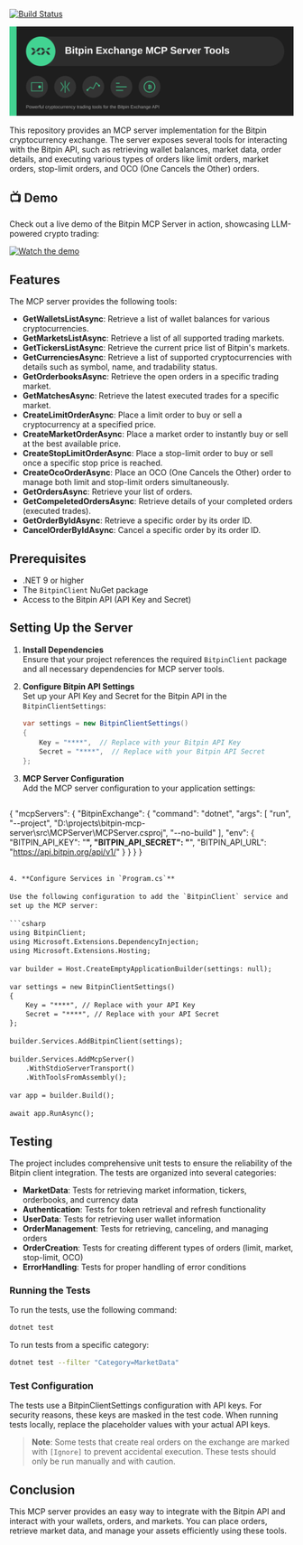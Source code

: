 [![Build Status](https://github.com/kamyab7/bitpin-mcp-server/actions/workflows/build.yml/badge.svg)](https://github.com/kamyab7/bitpin-mcp-server/actions/workflows/build.yml)

![Bitpin Exchange MCP Server Tools](bitpin-mcp-banner.svg)

This repository provides an MCP server implementation for the Bitpin cryptocurrency exchange. The server exposes several tools for interacting with the Bitpin API, such as retrieving wallet balances, market data, order details, and executing various types of orders like limit orders, market orders, stop-limit orders, and OCO (One Cancels the Other) orders.

## 📺 Demo

Check out a live demo of the Bitpin MCP Server in action, showcasing LLM-powered crypto trading:

[![Watch the demo](https://img.youtube.com/vi/km_kjTRsrf8/hqdefault.jpg)](https://youtu.be/km_kjTRsrf8)

## Features

The MCP server provides the following tools:

- **GetWalletsListAsync**: Retrieve a list of wallet balances for various cryptocurrencies.
- **GetMarketsListAsync**: Retrieve a list of all supported trading markets.
- **GetTickersListAsync**: Retrieve the current price list of Bitpin's markets.
- **GetCurrenciesAsync**: Retrieve a list of supported cryptocurrencies with details such as symbol, name, and tradability status.
- **GetOrderbooksAsync**: Retrieve the open orders in a specific trading market.
- **GetMatchesAsync**: Retrieve the latest executed trades for a specific market.
- **CreateLimitOrderAsync**: Place a limit order to buy or sell a cryptocurrency at a specified price.
- **CreateMarketOrderAsync**: Place a market order to instantly buy or sell at the best available price.
- **CreateStopLimitOrderAsync**: Place a stop-limit order to buy or sell once a specific stop price is reached.
- **CreateOcoOrderAsync**: Place an OCO (One Cancels the Other) order to manage both limit and stop-limit orders simultaneously.
- **GetOrdersAsync**: Retrieve your list of orders.
- **GetCompeletedOrdersAsync**: Retrieve details of your completed orders (executed trades).
- **GetOrderByIdAsync**: Retrieve a specific order by its order ID.
- **CancelOrderByIdAsync**: Cancel a specific order by its order ID.

## Prerequisites

- .NET 9 or higher
- The `BitpinClient` NuGet package
- Access to the Bitpin API (API Key and Secret)

## Setting Up the Server

1. **Install Dependencies**  
   Ensure that your project references the required `BitpinClient` package and all necessary dependencies for MCP server tools.

2. **Configure Bitpin API Settings**  
   Set up your API Key and Secret for the Bitpin API in the `BitpinClientSettings`:

   ```csharp
   var settings = new BitpinClientSettings()
   {
       Key = "****",  // Replace with your Bitpin API Key
       Secret = "****",  // Replace with your Bitpin API Secret
   };
   ```

3. **MCP Server Configuration**  
   Add the MCP server configuration to your application settings:

   ```json
{
  "mcpServers": {
      "BitpinExchange": {
          "command": "dotnet",
          "args": [
              "run",
              "--project",
              "D:\\projects\\bitpin-mcp-server\\src\\MCPServer\\MCPServer.csproj",
              "--no-build"
          ],
          "env": {
            "BITPIN_API_KEY": "****",
            "BITPIN_API_SECRET": "****",
            "BITPIN_API_URL": "https://api.bitpin.org/api/v1/"
          }
      }
  }
}
   ```

4. **Configure Services in `Program.cs`**

   Use the following configuration to add the `BitpinClient` service and set up the MCP server:

   ```csharp
   using BitpinClient;
   using Microsoft.Extensions.DependencyInjection;
   using Microsoft.Extensions.Hosting;

   var builder = Host.CreateEmptyApplicationBuilder(settings: null);

   var settings = new BitpinClientSettings()
   {
       Key = "****", // Replace with your API Key
       Secret = "****", // Replace with your API Secret
   };

   builder.Services.AddBitpinClient(settings);
   
   builder.Services.AddMcpServer()
       .WithStdioServerTransport()
       .WithToolsFromAssembly();

   var app = builder.Build();

   await app.RunAsync();
   ```

## Testing

The project includes comprehensive unit tests to ensure the reliability of the Bitpin client integration. The tests are organized into several categories:

- **MarketData**: Tests for retrieving market information, tickers, orderbooks, and currency data
- **Authentication**: Tests for token retrieval and refresh functionality
- **UserData**: Tests for retrieving user wallet information
- **OrderManagement**: Tests for retrieving, canceling, and managing orders
- **OrderCreation**: Tests for creating different types of orders (limit, market, stop-limit, OCO)
- **ErrorHandling**: Tests for proper handling of error conditions

### Running the Tests

To run the tests, use the following command:

```bash
dotnet test
```

To run tests from a specific category:

```bash
dotnet test --filter "Category=MarketData"
```

### Test Configuration

The tests use a BitpinClientSettings configuration with API keys. For security reasons, these keys are masked in the test code. When running tests locally, replace the placeholder values with your actual API keys.

> **Note**: Some tests that create real orders on the exchange are marked with `[Ignore]` to prevent accidental execution. These tests should only be run manually and with caution.

## Conclusion

This MCP server provides an easy way to integrate with the Bitpin API and interact with your wallets, orders, and markets. You can place orders, retrieve market data, and manage your assets efficiently using these tools.
